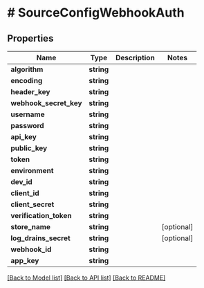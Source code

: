 # # SourceConfigWebhookAuth

## Properties

Name | Type | Description | Notes
------------ | ------------- | ------------- | -------------
**algorithm** | **string** |  |
**encoding** | **string** |  |
**header_key** | **string** |  |
**webhook_secret_key** | **string** |  |
**username** | **string** |  |
**password** | **string** |  |
**api_key** | **string** |  |
**public_key** | **string** |  |
**token** | **string** |  |
**environment** | **string** |  |
**dev_id** | **string** |  |
**client_id** | **string** |  |
**client_secret** | **string** |  |
**verification_token** | **string** |  |
**store_name** | **string** |  | [optional]
**log_drains_secret** | **string** |  | [optional]
**webhook_id** | **string** |  |
**app_key** | **string** |  |

[[Back to Model list]](../../README.md#models) [[Back to API list]](../../README.md#endpoints) [[Back to README]](../../README.md)
